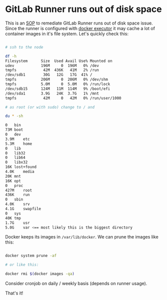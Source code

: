 # GitLab Runner runs out of disk space

This is an [SOP](https://en.wikipedia.org/wiki/Standard_operating_procedure) to remediate GitLab Runner runs out of disk space issue. Since the runner is configured with [docker executor](https://docs.gitlab.com/runner/executors/docker.html) it may cache a lot of container images in it's file system. Let's quickly check this: 

```bash

# ssh to the node

df -h
Filesystem      Size  Used Avail Use% Mounted on
udev            196M     0  196M   0% /dev
tmpfs            42M  436K   41M   2% /run
/dev/sdb1        30G   12G   17G  41% /
tmpfs           206M     0  206M   0% /dev/shm
tmpfs           5.0M     0  5.0M   0% /run/lock
/dev/sdb15      124M   11M  114M   9% /boot/efi
/dev/sda1       3.9G   24K  3.7G   1% /mnt
tmpfs            42M     0   42M   0% /run/user/1000

# as root (or with sudo) change to / and

du * -sh

0	bin
73M	boot
0	dev
3.9M	etc
5.3M	home
0	lib
0	lib32
0	lib64
0	libx32
16K	lost+found
4.0K	media
20K	mnt
16K	opt
0	proc
427M	root
436K	run
0	sbin
4.0K	srv
4.1G	swapfile
0	sys
40K	tmp
1.7G	usr
5.0G	var <== most likely this is the biggest directory

```

Docker keeps its images in `/var/lib/docker`. We can prune the images like this:

```bash

docker system prune -af 

# or like this:

docker rmi $(docker images -qa)

```

Consider cronjob on daily / weekly basis (depends on runner usage).

That's it!